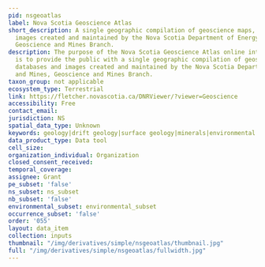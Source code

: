 ```yaml
---
pid: nsgeoatlas
label: Nova Scotia Geoscience Atlas
short_description: A single geographic compilation of geoscience maps, databases and
  images created and maintained by the Nova Scotia Department of Energy and Mines,
  Geoscience and Mines Branch.
description: The purpose of the Nova Scotia Geoscience Atlas online interactive map
  is to provide the public with a single geographic compilation of geoscience maps,
  databases and images created and maintained by the Nova Scotia Department of Energy
  and Mines, Geoscience and Mines Branch.
taxon_group: not applicable
ecosystem_type: Terrestrial
link: https://fletcher.novascotia.ca/DNRViewer/?viewer=Geoscience
accessibility: Free
contact_email: 
jurisdiction: NS
spatial_data_type: Unknown
keywords: geology|drift geology|surface geology|minerals|environmental
data_product_type: Data tool
cell_size: 
organization_individual: Organization
closed_consent_received: 
temporal_coverage: 
assignee: Grant
pe_subset: 'false'
ns_subset: ns_subset
nb_subset: 'false'
environmental_subset: environmental_subset
occurrence_subset: 'false'
order: '055'
layout: data_item
collection: inputs
thumbnail: "/img/derivatives/simple/nsgeoatlas/thumbnail.jpg"
full: "/img/derivatives/simple/nsgeoatlas/fullwidth.jpg"
---
```

